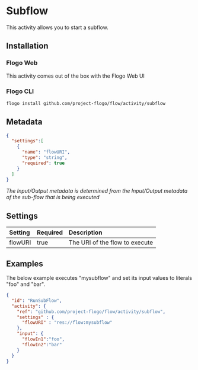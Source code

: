 <!--
title: Subflow
weight: 4619
-->

# Subflow
This activity allows you to start a subflow.

## Installation
### Flogo Web
This activity comes out of the box with the Flogo Web UI
### Flogo CLI
```bash
flogo install github.com/project-flogo/flow/activity/subflow
```

## Metadata
```json
{
  "settings":[
    {
      "name": "flowURI",
      "type": "string",
      "required": true
    }
  ]
}
```
_The Input/Output metadata is determined from the Input/Output metadata of the sub-flow that is being executed_

## Settings
| Setting     | Required | Description |
|:------------|:---------|:------------|
| flowURI     | true     | The URI of the flow to execute |         


## Examples
The below example executes "mysubflow" and set its input values to literals "foo" and "bar".
```json
{
  "id": "RunSubFlow",
  "activity": {
    "ref": "github.com/project-flogo/flow/activity/subflow",
    "settings" : {
      "flowURI" : "res://flow:mysubflow"
    },
    "input": {
      "flowIn1":"foo",
      "flowIn2":"bar" 
    }
  }
}
```
